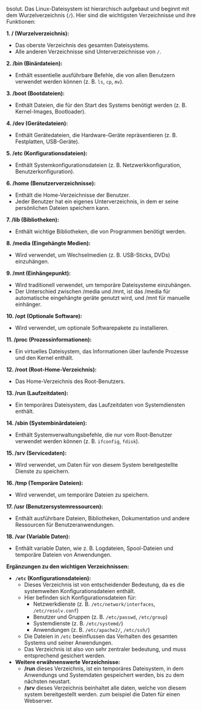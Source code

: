 bsolut. Das Linux-Dateisystem ist hierarchisch aufgebaut und beginnt mit dem Wurzelverzeichnis (`/`). Hier sind die wichtigsten Verzeichnisse und ihre Funktionen:

**1. / (Wurzelverzeichnis):**

- Das oberste Verzeichnis des gesamten Dateisystems.
- Alle anderen Verzeichnisse sind Unterverzeichnisse von `/`.

**2. /bin (Binärdateien):**

- Enthält essentielle ausführbare Befehle, die von allen Benutzern verwendet werden können (z. B. `ls`, `cp`, `mv`).

**3. /boot (Bootdateien):**

- Enthält Dateien, die für den Start des Systems benötigt werden (z. B. Kernel-Images, Bootloader).

**4. /dev (Gerätedateien):**

- Enthält Gerätedateien, die Hardware-Geräte repräsentieren (z. B. Festplatten, USB-Geräte).

**5. /etc (Konfigurationsdateien):**

- Enthält Systemkonfigurationsdateien (z. B. Netzwerkkonfiguration, Benutzerkonfiguration).

**6. /home (Benutzerverzeichnisse):**

- Enthält die Home-Verzeichnisse der Benutzer.
- Jeder Benutzer hat ein eigenes Unterverzeichnis, in dem er seine persönlichen Dateien speichern kann.

**7. /lib (Bibliotheken):**

- Enthält wichtige Bibliotheken, die von Programmen benötigt werden.

**8. /media (Eingehängte Medien):**

- Wird verwendet, um Wechselmedien (z. B. USB-Sticks, DVDs) einzuhängen.

**9. /mnt (Einhängepunkt):**

- Wird traditionell verwendet, um temporäre Dateisysteme einzuhängen.
- Der Unterschied zwischen /media und /mnt, ist das /media für automatische eingehängte geräte genutzt wird, und /mnt für manuelle einhänger.

**10. /opt (Optionale Software):**

- Wird verwendet, um optionale Softwarepakete zu installieren.

**11. /proc (Prozessinformationen):**

- Ein virtuelles Dateisystem, das Informationen über laufende Prozesse und den Kernel enthält.

**12. /root (Root-Home-Verzeichnis):**

- Das Home-Verzeichnis des Root-Benutzers.

**13. /run (Laufzeitdaten):**

- Ein temporäres Dateisystem, das Laufzeitdaten von Systemdiensten enthält.

**14. /sbin (Systembinärdateien):**

- Enthält Systemverwaltungsbefehle, die nur vom Root-Benutzer verwendet werden können (z. B. `ifconfig`, `fdisk`).

**15. /srv (Servicedaten):**

- Wird verwendet, um Daten für von diesem System bereitgestellte Dienste zu speichern.

**16. /tmp (Temporäre Dateien):**

- Wird verwendet, um temporäre Dateien zu speichern.

**17. /usr (Benutzersystemressourcen):**

- Enthält ausführbare Dateien, Bibliotheken, Dokumentation und andere Ressourcen für Benutzeranwendungen.

**18. /var (Variable Daten):**

- Enthält variable Daten, wie z. B. Logdateien, Spool-Dateien und temporäre Dateien von Anwendungen.

**Ergänzungen zu den wichtigen Verzeichnissen:**

- **`/etc` (Konfigurationsdateien):**
    - Dieses Verzeichnis ist von entscheidender Bedeutung, da es die systemweiten Konfigurationsdateien enthält.
    - Hier befinden sich Konfigurationsdateien für:
        - Netzwerkdienste (z. B. `/etc/network/interfaces`, `/etc/resolv.conf`)
        - Benutzer und Gruppen (z. B. `/etc/passwd`, `/etc/group`)
        - Systemdienste (z. B. `/etc/systemd/`)
        - Anwendungen (z. B. `/etc/apache2/`, `/etc/ssh/`)
    - Die Dateien in `/etc` beeinflussen das Verhalten des gesamten Systems und seiner Anwendungen.
    - Das Verzeichnis ist also von sehr zentraler bedeutung, und muss entsprechend gesichert werden.
- **Weitere erwähnenswerte Verzeichnisse:**
    - **/run** dieses Verzeichnis, ist ein temporäres Dateisystem, in dem Anwendungs und Systemdaten gespeichert werden, bis zu dem nächsten neustart.
    - **/srv** dieses Verzeichnis beinhaltet alle daten, welche von diesem system bereitgestellt werden. zum beispiel die Daten für einen Webserver.